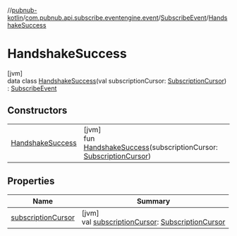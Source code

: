 //[pubnub-kotlin](../../../../index.md)/[com.pubnub.api.subscribe.eventengine.event](../../index.md)/[SubscribeEvent](../index.md)/[HandshakeSuccess](index.md)

# HandshakeSuccess

[jvm]\
data class [HandshakeSuccess](index.md)(val subscriptionCursor: [SubscriptionCursor](../../-subscription-cursor/index.md)) : [SubscribeEvent](../index.md)

## Constructors

| | |
|---|---|
| [HandshakeSuccess](-handshake-success.md) | [jvm]<br>fun [HandshakeSuccess](-handshake-success.md)(subscriptionCursor: [SubscriptionCursor](../../-subscription-cursor/index.md)) |

## Properties

| Name | Summary |
|---|---|
| [subscriptionCursor](subscription-cursor.md) | [jvm]<br>val [subscriptionCursor](subscription-cursor.md): [SubscriptionCursor](../../-subscription-cursor/index.md) |
